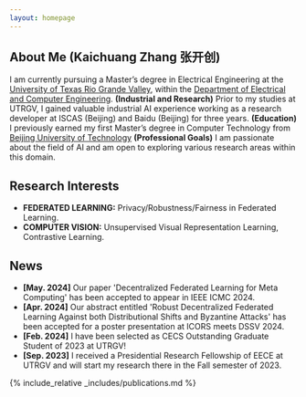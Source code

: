 ```yaml
---
layout: homepage
---
```


## About Me (Kaichuang Zhang 张开创)
I am currently pursuing a Master’s degree in Electrical Engineering at the [University of Texas Rio Grande Valley](https://www.utrgv.edu/), within the [Department of Electrical and Computer Engineering](https://www.utrgv.edu/ece/). 
**(Industrial and Research)** Prior to my studies at UTRGV, I gained valuable industrial AI experience working as a research developer at ISCAS (Beijing) and Baidu (Beijing) for three years. **(Education)** I previously earned my first Master’s degree in Computer Technology from [Beijing University of Technology](https://www.bjut.edu.cn/) **(Professional Goals)** I am passionate about the field of AI and am open to exploring various research areas within this domain. 

## Research Interests

- **FEDERATED LEARNING:** Privacy/Robustness/Fairness in Federated Learning.
- **COMPUTER VISION:** Unsupervised Visual Representation Learning, Contrastive Learning.

## News

- **[May. 2024]** Our paper 'Decentralized Federated Learning for Meta Computing' has been accepted to appear in IEEE ICMC 2024. 
- **[Apr. 2024]** Our abstract entitled 'Robust Decentralized Federated Learning Against both Distributional Shifts and Byzantine Attacks' has been accepted for a poster presentation at ICORS meets DSSV 2024.
- **[Feb. 2024]** I have been selected as CECS Outstanding Graduate Student of 2023 at UTRGV!  
- **[Sep. 2023]** I received a Presidential Research Fellowship of EECE at UTRGV and will start my research there in the Fall semester of 2023.

{% include_relative _includes/publications.md %}
